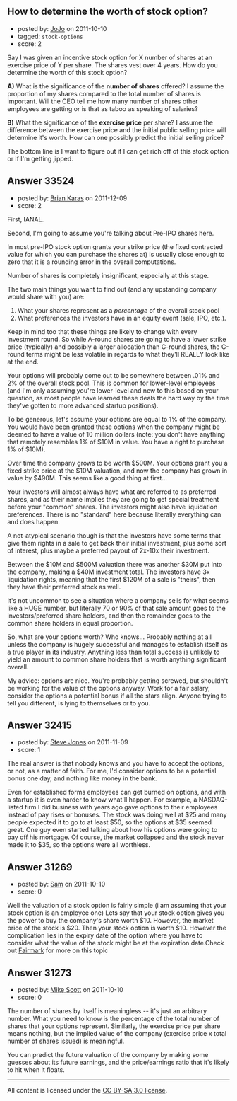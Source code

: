 ## How to determine the worth of stock option?

- posted by: [JoJo](https://stackexchange.com/users/-1/8999-jojo) on 2011-10-10
- tagged: `stock-options`
- score: 2

Say I was given an incentive stock option for X number of shares at an exercise price of Y per share. The shares vest over 4 years. How do you determine the worth of this stock option?

**A)** What is the significance of the **number of shares** offered? I assume the proportion of my shares compared to the total number of shares is important. Will the CEO tell me how many number of shares other employees are getting or is that as taboo as speaking of salaries?

**B)** What the significance of the **exercise price** per share? I assume the difference between the exercise price and the initial public selling price will determine it's worth. How can one possibly predict the initial selling price?

The bottom line is I want to figure out if I can get rich off of this stock option or if I'm getting jipped.


## Answer 33524

- posted by: [Brian Karas](https://stackexchange.com/users/-1/8465-brian-karas) on 2011-12-09
- score: 2

First, IANAL.

Second, I'm going to assume you're talking about Pre-IPO shares here.

In most pre-IPO stock option grants your strike price (the fixed contracted value for which you can purchase the shares at) is usually close enough to zero that it is a rounding error in the overall computations.  

Number of shares is completely insignificant, especially at this stage.

The two main things you want to find out (and any upstanding company would share with you) are:
1) What your shares represent as a *percentage* of the overall stock pool
2) What preferences the investors have in an equity event (sale, IPO, etc.).

Keep in mind too that these things are likely to change with every investment round.  So while A-round shares are going to have a lower strike price (typically) and possibly a larger allocation than C-round shares, the C-round terms might be less volatile in regards to what they'll REALLY look like at the end.

Your options will probably come out to be somewhere between .01% and 2% of the overall stock pool.  This is common for lower-level employees (and I'm only assuming you're lower-level and new to this based on your question, as most people have learned these deals the hard way by the time they've gotten to more advanced startup positions).

To be generous, let's assume your options are equal to 1% of the company.  You would have been granted these options when the company might be deemed to have a value of 10 million dollars (note: you don't have anything that remotely resembles 1% of $10M in value.  You have a right to purchase 1% of $10M).

Over time the company grows to be worth $500M.  Your options grant you a fixed strike price at the $10M valuation, and now the company has grown in value by $490M.  This seems like a good thing at first...

Your investors will almost always have what are referred to as preferred shares, and as their name implies they are going to get special treatment before your "common" shares.  The investors might also have liquidation preferences.  There is no "standard" here because literally everything can and does happen.

A not-atypical scenario though is that the investors have some terms that give them rights in a sale to get back their initial investment, plus some sort of interest, plus maybe a preferred payout of 2x-10x their investment.

Between the $10M and $500M valuation there was another $30M put into the company, making a $40M investment total.  The investors have 3x liquidation rights, meaning that the first $120M of a sale is "theirs", then they have their preferred stock as well.  

It's not uncommon to see a situation where a company sells for what seems like a HUGE number, but literally 70 or 90% of that sale amount goes to the investors/preferred share holders, and then the remainder goes to the common share holders in equal proportion.

So, what are your options worth?  Who knows...  Probably nothing at all unless the company is hugely successful and manages to establish itself as a true player in its industry.  Anything less than total success is unlikely to yield an amount to common share holders that is worth anything significant overall.

My advice: options are nice.  You're probably getting screwed, but shouldn't be working for the value of the options anyway.  Work for a fair salary, consider the options a potential bonus if all the stars align.  Anyone trying to tell you different, is lying to themselves or to you.
 


## Answer 32415

- posted by: [Steve Jones](https://stackexchange.com/users/-1/12985-steve-jones) on 2011-11-09
- score: 1

The real answer is that nobody knows and you have to accept the options, or not, as a matter of faith. For me, I'd consider options to be a potential bonus one day, and nothing like money in the bank.

Even for established forms employees can get burned on options, and with a startup it is even harder to know what'll happen. For example, a NASDAQ-listed firm I did business with years ago gave options to their employees instead of pay rises or bonuses. The stock was doing well at $25 and many people expected it to go to at least $50, so the options at $35 seemed great. One guy even started talking about how his options were going to pay off his mortgage. Of course, the market collapsed and the stock never made it to $35, so the options were all worthless.


## Answer 31269

- posted by: [Sam](https://stackexchange.com/users/-1/13772-sam) on 2011-10-10
- score: 0

<p>Well the valuation of a stock option is fairly simple (i am assuming that your stock option is an employee one) Lets say that your stock option gives you the power to buy the company's share worth $10. However, the market price of the stock is $20. Then your stock option is worth $10. However the complication lies in the expiry date of the option where you have to consider what the value of the stock might be at the expiration date.Check out
<a href="http://www.fairmark.com/execcomp/valuation.htm" rel="nofollow">Fairmark</a> for more on this topic</p>



## Answer 31273

- posted by: [Mike Scott](https://stackexchange.com/users/-1/6167-mike-scott) on 2011-10-10
- score: 0

The number of shares by itself is meaningless -- it's just an arbitrary number. What you need to know is the percentage of the total number of shares that your options represent. Similarly, the exercise price per share means nothing, but the implied value of the company (exercise price x total number of shares issued) is meaningful.

You can predict the future valuation of the company by making some guesses about its future earnings, and the price/earnings ratio that it's likely to hit when it floats.



---

All content is licensed under the [CC BY-SA 3.0 license](https://creativecommons.org/licenses/by-sa/3.0/).
